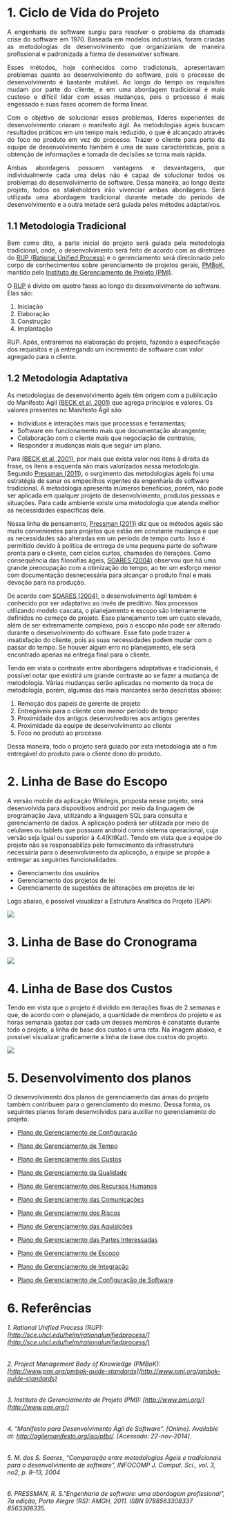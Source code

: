 # 1. Ciclo de Vida do Projeto

<p align="justify">A engenharia de software surgiu para resolver o problema da chamada crise do
software em 1970. Baseada em modelos industriais, foram criadas as metodologias de
desenvolvimento que organizariam de maneira profissional e padronizada a forma de
desenvolver software.</p>

<p align="justify">Esses métodos, hoje conhecidos como tradicionais, apresentavam problemas
quanto ao desenvolvimento do software, pois o processo de desenvolvimento é
bastante mutável. Ao longo do tempo os requisitos mudam por parte do cliente, e em
uma abordagem tradicional é mais custoso e difícil lidar com essas mudanças, pois o
processo é mais engessado e suas fases ocorrem de forma linear.</p>

<p align="justify">Com o objetivo de solucionar esses problemas, líderes experientes de
desenvolvimento criaram o manifesto ágil. As metodologias ágeis buscam resultados
práticos em um tempo mais reduzido, o que é alcançado através do foco no produto em
vez do processo. Trazer o cliente para perto da equipe de desenvolvimento também é
uma de suas características, pois a obtenção de informações e tomada de decisões se
torna mais rápida.</p>

<p align="justify">Ambas abordagens possuem vantagens e desvantagens, que individualmente
cada uma delas não é capaz de solucionar todos os problemas do desenvolvimento de
software. Dessa maneira, ao longo deste projeto, todos os stakeholders irão vivenciar
ambas abordagens. Será utilizada uma abordagem tradicional durante metade do período
de desenvolvimento e a outra metade será guiada pelos métodos adaptativos.</p>

## 1.1 Metodologia Tradicional
<p align="justify">Bem como dito, a parte inicial do projeto será guiada pela metodologia tradicional,
onde, o desenvolvimento será feito de acordo com as diretrizes do <a href="http://sce.uhcl.edu/helm/rationalunifiedprocess/">RUP (Rational Unified Process)</a> e o gerenciamento será direcionado
pelo corpo de conhecimentos sobre gerenciamento de projetos gerais, 
<a href="http://www.pmi.org/pmbok-guide-standards">PMBoK</a>, mantido pelo
<a href="http://www.pmi.org/">Instituto de Gerenciamento de Projeto (PMI)</a>.

O <a href="http://sce.uhcl.edu/helm/rationalunifiedprocess/">RUP</a> é divido em quatro fases ao longo do
desenvolvimento do software. Elas são:

1. Iniciação
2. Elaboração
3. Construção
4. Implantação

<p align="justify>"Como esta primeira metade corresponde à parte inicial do projeto, iremos entrar no projeto
com a Iniciação, segundo as diretrizes do <a href="http://sce.uhcl.edu/helm/rationalunifiedprocess/">RUP</a>.
Após, entraremos na elaboração do projeto, fazendo a especificação dos requisitos e já entregando
um incremento de software com valor agregado para o cliente.</p>

## 1.2 Metodologia Adaptativa
 
As metodologias de desenvolvimento ágeis têm origem com a publicação
do Manifesto Ágil [(BECK et al, 2001)]() que agrega princípios e valores. Os valores
presentes no Manifesto Ágil são:
* Indivíduos e interações mais que processos e ferramentas;
* Software em funcionamento mais que documentação abrangente;
* Colaboração com o cliente mais que negociação de contratos;
* Responder a mudanças mais que seguir um plano.

Para [(BECK et al, 2001)](), por mais que exista valor nos itens à direita da
frase, os itens a esquerda são mais valorizados nessa metodologia.
Segundo [Pressman (2011)](https://github.com/fga-gpp-mds/2016.2-Time01-WikiLegis/wiki/Plano-de-Gerenciamento-do-Projeto#6-pressman-r-sengenharia-de-software-uma-abordagem-profissional-7a-edi%C3%A7%C3%A3o-porto-alegre-rs-amgh-2011-isbn-9788563308337-8563308335), o surgimento das metodologias ágeis foi uma
estratégia de sanar os empecilhos vigentes da engenharia de software tradicional.
A metodologia apresenta inúmeros benefícios, porém, não pode ser aplicada em
qualquer projeto de desenvolvimento, produtos pessoas e situações. Para cada
ambiente existe uma metodologia que atenda melhor as necessidades
específicas dele.

Nessa linha de pensamento, [Pressman (2011)](https://github.com/fga-gpp-mds/2016.2-Time01-WikiLegis/wiki/Plano-de-Gerenciamento-do-Projeto#6-pressman-r-sengenharia-de-software-uma-abordagem-profissional-7a-edi%C3%A7%C3%A3o-porto-alegre-rs-amgh-2011-isbn-9788563308337-8563308335) diz que os métodos ágeis
são muito convenientes para projetos que estão em constante mudança e que as
necessidades são alteradas em um período de tempo curto. Isso é permitido
devido à política de entrega de uma pequena parte do software pronta para o
cliente, com ciclos curtos, chamados de iterações.
Como consequência das filosofias ágeis, [SOARES (2004)](https://github.com/fga-gpp-mds/2016.2-Time01-WikiLegis/wiki/Plano-de-Gerenciamento-do-Projeto#5-m-dos-s-soares-compara%C3%A7%C3%A3o-entre-metodologias-%C3%81geis-e-tradicionais-para-o-desenvolvimento-de-software-infocomp-j-comput-sci-vol-3-no2-p-813-2004) observou que
há uma grande preocupação com a otimização do tempo, ao ter um esforço
menor com documentação desnecessária para alcançar o produto final e mais
devoção para na produção.

De acordo com [SOARES (2004)](https://github.com/fga-gpp-mds/2016.2-Time01-WikiLegis/wiki/Plano-de-Gerenciamento-do-Projeto#5-m-dos-s-soares-compara%C3%A7%C3%A3o-entre-metodologias-%C3%81geis-e-tradicionais-para-o-desenvolvimento-de-software-infocomp-j-comput-sci-vol-3-no2-p-813-2004), o desenvolvimento ágil também é
conhecido por ser adaptativo ao invés de preditivo. Nos processos utilizando
modelo cascata, o planejamento e escopo são inteiramente definidos no começo
do projeto. Esse planejamento tem um custo elevado, além de ser extremamente
complexo, pois o escopo não pode ser alterado durante o desenvolvimento do 
software. Esse fato pode trazer a insatisfação do cliente, pois as suas
necessidades podem mudar com o passar do tempo. Se houver algum erro no
planejamento, ele será encontrado apenas na entrega final para o cliente.

Tendo em vista o contraste entre abordagens adaptativas e tradicionais, é possível
notar que existirá um grande contraste ao se fazer a mudança de metodologia. 
Várias mudanças serão aplicadas no momento da troca de metodologia, porém,
algumas das mais marcantes serão descristas abaixo: 

1. Remoção dos papeis de gerente de projeto
2. Entregáveis para o cliente com menor período de tempo
3. Proximidade dos antigos desenvolvedores aos antigos gerentes
4. Proximidade da equipe de desenvolvimento ao cliente
5. Foco no produto ao processo

Dessa maneira, todo o projeto será guiado por esta metodologia até o fim entregável do produto
para o cliente dono do produto.

# 2. Linha de Base do Escopo

A versão mobile da aplicação Wikilegis, proposta nesse projeto, será desenvolvida para dispositivos android por meio da linguagem de programação Java, utilizando a linguagem SQL para consulta e gerenciamento de dados. A aplicação poderá ser utilizada por meio de celulares ou tablets que possuam android como sistema operacional, cuja versão seja igual ou superior à 4.4(KitKat). Tendo em vista que a equipe do projeto não se responsabiliza pelo fornecimento da infraestrutura necessária para o desenvolvimento da aplicação, a equipe se propõe a entregar as seguintes funcionalidades:

* Gerenciamento dos usuários
* Gerenciamento dos projetos de lei
* Gerenciamento de sugestões de alterações em projetos de lei

Logo abaixo, é possível visualizar a Estrutura Analítica do Projeto (EAP):

![](https://raw.githubusercontent.com/wiki/fga-gpp-mds/2016.2-Time01-WikiLegis/imagens/EAP_2.png)

# 3. Linha de Base do Cronograma

![](https://raw.githubusercontent.com/wiki/fga-gpp-mds/2016.2-Time01-WikiLegis/imagens/schedule_second_version.png)

# 4. Linha de Base dos Custos

Tendo em vista que o projeto é dividido em iterações fixas de 2 semanas e que, de acordo com o planejado, a quantidade de membros do projeto e as horas semanais gastas por cada um desses membros é constante durante todo o projeto, a linha de base dos custos é uma reta. Na imagem abaixo, é possível visualizar graficamente a linha de base dos custos do projeto.

![](https://raw.githubusercontent.com/wiki/fga-gpp-mds/2016.2-Time01-WikiLegis/imagens/linha_de_base_custos.png)

# 5. Desenvolvimento dos planos

O desenvolvimento dos planos de gerenciamento das áreas do projeto também contribuem para o gerenciamento do mesmo. Dessa forma, os seguintes planos foram desenvolvidos para auxiliar no gerenciamento do projeto.

* [Plano de Gerenciamento de Configuração](https://github.com/fga-gpp-mds/2016.2-Time01-WikiLegis/wiki/Plano-de-Gerenciamento-de-Configura%C3%A7%C3%A3o)

* [Plano de Gerenciamento de Tempo](https://github.com/fga-gpp-mds/2016.2-WikiLegis/wiki/Plano-de-Gerenciamento-de-Tempo)

* [Plano de Gerenciamento dos Custos](https://github.com/fga-gpp-mds/2016.2-WikiLegis/wiki/Plano-de-Gerenciamento-dos-Custos)

* [Plano de Gerenciamento da Qualidade](https://github.com/fga-gpp-mds/2016.2-WikiLegis/wiki/Plano-de-gerenciamento-de-qualidade)

* [Plano de Gerenciamento dos Recursos Humanos](https://github.com/fga-gpp-mds/2016.2-WikiLegis/wiki/Plano-de-Gerenciamento-de-Recursos-Humanos)

* [Plano de Gerenciamento das Comunicações](https://github.com/fga-gpp-mds/2016.2-Time01-WikiLegis/wiki/Plano-de-gerenciamento-de-comunica%C3%A7%C3%A3o)

* [Plano de Gerenciamento dos Riscos](https://github.com/fga-gpp-mds/2016.2-WikiLegis/wiki/Plano-de-Gerenciamento-de-Riscos)

* [Plano de Gerenciamento das Aquisições](https://github.com/fga-gpp-mds/2016.2-WikiLegis/wiki/Plano-de-Gerenciamento-de-Aquisi%C3%A7%C3%B5es)

* [Plano de Gerenciamento das Partes Interessadas](https://github.com/fga-gpp-mds/2016.2-WikiLegis/wiki/Plano-de-Gerenciamento-das-Partes-Interessadas)

* [Plano de Gerenciamento de Escopo](https://github.com/fga-gpp-mds/2016.2-WikiLegis/wiki/Plano-de-Gerenciamento-de-Escopo)

* [Plano de Gerenciamento de Integração](https://github.com/fga-gpp-mds/2016.2-WikiLegis/wiki/Plano-de-Gerenciamento-de-Integra%C3%A7%C3%A3o)

* [Plano de Gerenciamento de Configuração de Software](https://github.com/fga-gpp-mds/2016.2-Time01-WikiLegis/wiki/Plano-de-Gerenciamento-de-Configura%C3%A7%C3%A3o)

# 6. Referências
###### 1. Rational Unified Process (RUP): [http://sce.uhcl.edu/helm/rationalunifiedprocess/](http://sce.uhcl.edu/helm/rationalunifiedprocess/) 

###### 2. Project Management Body of Knowledge (PMBoK): [http://www.pmi.org/pmbok-guide-standards](http://www.pmi.org/pmbok-guide-standards)

###### 3. Instituto de Gerenciamento de Projeto (PMI): [http://www.pmi.org/](http://www.pmi.org/)

###### 4. “Manifesto para Desenvolvimento Ágil de Software”. [Online]. Available at: http://agilemanifesto.org/iso/ptbr/. [Acessado: 22-nov-2014].

###### 5. M. dos S. Soares, “Comparação entre metodologias Ágeis e tradicionais para o desenvolvimento de software”, INFOCOMP J. Comput. Sci., vol. 3, no2, p. 8–13, 2004

###### 6. PRESSMAN, R. S."Engenharia de software: uma abordagem profissional", 7a edição, Porto Alegre (RS): AMGH, 2011. ISBN 9788563308337 8563308335.

